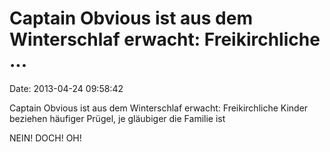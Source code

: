 Captain Obvious ist aus dem Winterschlaf erwacht: Freikirchliche \...
=====================================================================

Date: 2013-04-24 09:58:42

Captain Obvious ist aus dem Winterschlaf erwacht: Freikirchliche Kinder
beziehen häufiger Prügel, je gläubiger die Familie ist

NEIN! DOCH! OH!
